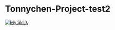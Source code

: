 # Tonnychen-Project-test2
[![My Skills](https://skillicons.dev/icons?i=apple,androidstudio,github,git,vscode,visualstudio,windows,linux,ubuntu,arch,html,c,cpp,cs,py,pycharm,powershell,ps,pr,ae,vim,qt,notion,twitter,instagram,gmail,gcp,discord,rocket,cloudflare)](https://skillicons.dev)
